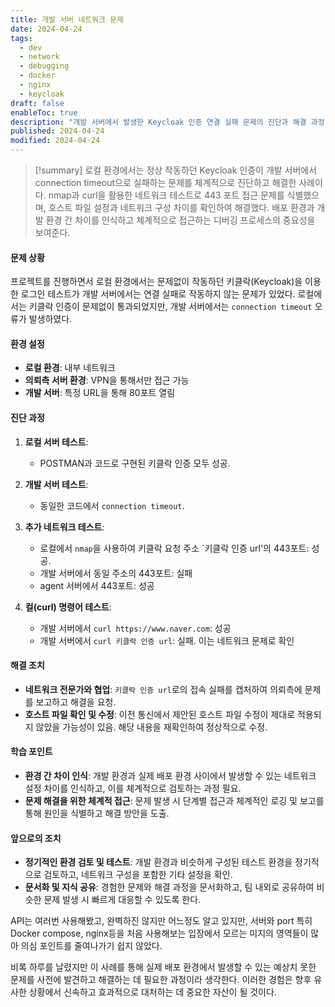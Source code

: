 ```yaml
---
title: 개발 서버 네트워크 문제
date: 2024-04-24
tags:
  - dev
  - network
  - debugging
  - docker
  - nginx
  - keycloak
draft: false
enableToc: true
description: "개발 서버에서 발생한 Keycloak 인증 연결 실패 문제의 진단과 해결 과정"
published: 2024-04-24
modified: 2024-04-24
---
```


> [!summary]
> 로컬 환경에서는 정상 작동하던 Keycloak 인증이 개발 서버에서 connection timeout으로 실패하는 문제를 체계적으로 진단하고 해결한 사례이다. nmap과 curl을 활용한 네트워크 테스트로 443 포트 접근 문제를 식별했으며, 호스트 파일 설정과 네트워크 구성 차이를 확인하여 해결했다. 배포 환경과 개발 환경 간 차이를 인식하고 체계적으로 접근하는 디버깅 프로세스의 중요성을 보여준다.

#### 문제 상황

프로젝트를 진행하면서 로컬 환경에서는 문제없이 작동하던 키클락(Keycloak)을 이용한 로그인 테스트가 개발 서버에서는 연결 실패로 작동하지 않는 문제가 있었다. 로컬에서는 키클락 인증이 문제없이 통과되었지만, 개발 서버에서는 `connection timeout` 오류가 발생하였다.

#### 환경 설정

- **로컬 환경**: 내부 네트워크
- **의뢰측 서버 환경**: VPN을 통해서만 접근 가능
- **개발 서버**: 특정 URL을 통해 80포트 열림

#### 진단 과정

1. **로컬 서버 테스트**:
    
    - POSTMAN과 코드로 구현된 키클락 인증 모두 성공.
2. **개발 서버 테스트**:
    
    - 동일한 코드에서 `connection timeout`.
3. **추가 네트워크 테스트**:
    
    - 로컬에서 `nmap`을 사용하여 키클락 요청 주소 `키클락 인증 url'의 443포트: 성공.
    - 개발 서버에서 동일 주소의 443포트: 실패
    - agent 서버에서 443포트: 성공
4. **컬(curl) 명령어 테스트**:
    
    - 개발 서버에서 `curl https://www.naver.com`: 성공
    - 개발 서버에서 `curl 키클락 인증 url`: 실패. 이는 네트워크 문제로 확인

#### 해결 조치

- **네트워크 전문가와 협업**: `키클락 인증 url`로의 접속 실패를 캡처하여 의뢰측에 문제를 보고하고 해결을 요청.
- **호스트 파일 확인 및 수정**: 이전 통신에서 제안된 호스트 파일 수정이 제대로 적용되지 않았을 가능성이 있음. 해당 내용을 재확인하여 정상적으로 수정.

#### 학습 포인트

- **환경 간 차이 인식**: 개발 환경과 실제 배포 환경 사이에서 발생할 수 있는 네트워크 설정 차이를 인식하고, 이를 체계적으로 검토하는 과정 필요.
- **문제 해결을 위한 체계적 접근**: 문제 발생 시 단계별 접근과 체계적인 로깅 및 보고를 통해 원인을 식별하고 해결 방안을 도출.

#### 앞으로의 조치

- **정기적인 환경 검토 및 테스트**: 개발 환경과 비슷하게 구성된 테스트 환경을 정기적으로 검토하고, 네트워크 구성을 포함한 기타 설정을 확인.
- **문서화 및 지식 공유**: 경험한 문제와 해결 과정을 문서화하고, 팀 내외로 공유하여 비슷한 문제 발생 시 빠르게 대응할 수 있도록 한다.


API는 여러번 사용해봤고, 완벽하진 않지만 어느정도 알고 있지만, 서버와 port 특히 Docker compose, nginx등을 처음 사용해보는 입장에서 모르는 미지의 영역들이 많아 의심 포인트를 줄여나가기 쉽지 않았다. 

비록 하루를 날렸지만 이 사례를 통해 실제 배포 환경에서 발생할 수 있는 예상치 못한 문제를 사전에 발견하고 해결하는 데 필요한 과정이라 생각한다. 이러한 경험은 향후 유사한 상황에서 신속하고 효과적으로 대처하는 데 중요한 자산이 될 것이다.

